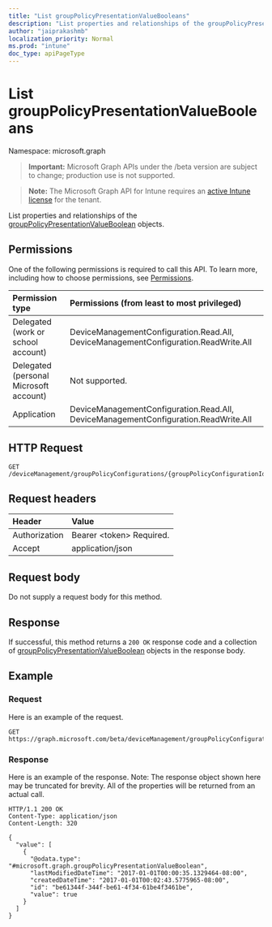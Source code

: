```yaml
---
title: "List groupPolicyPresentationValueBooleans"
description: "List properties and relationships of the groupPolicyPresentationValueBoolean objects."
author: "jaiprakashmb"
localization_priority: Normal
ms.prod: "intune"
doc_type: apiPageType
---
```


# List groupPolicyPresentationValueBooleans

Namespace: microsoft.graph

> **Important:** Microsoft Graph APIs under the /beta version are subject to change; production use is not supported.

> **Note:** The Microsoft Graph API for Intune requires an [active Intune license](https://go.microsoft.com/fwlink/?linkid=839381) for the tenant.

List properties and relationships of the [groupPolicyPresentationValueBoolean](../resources/intune-grouppolicy-grouppolicypresentationvalueboolean.md) objects.

## Permissions
One of the following permissions is required to call this API. To learn more, including how to choose permissions, see [Permissions](/graph/permissions-reference).

<!-- { "blockType": "ignored"  } // Note: Removing this line will result in the permissions autogeneration tool overwriting the table. -->
|Permission type|Permissions (from least to most privileged)|
|:---|:---|
|Delegated (work or school account)|DeviceManagementConfiguration.Read.All, DeviceManagementConfiguration.ReadWrite.All|
|Delegated (personal Microsoft account)|Not supported.|
|Application|DeviceManagementConfiguration.Read.All, DeviceManagementConfiguration.ReadWrite.All|

## HTTP Request
<!-- {
  "blockType": "ignored"
}
-->
``` http
GET /deviceManagement/groupPolicyConfigurations/{groupPolicyConfigurationId}/definitionValues/{groupPolicyDefinitionValueId}/presentationValues
```

## Request headers
|Header|Value|
|:---|:---|
|Authorization|Bearer &lt;token&gt; Required.|
|Accept|application/json|

## Request body
Do not supply a request body for this method.

## Response
If successful, this method returns a `200 OK` response code and a collection of [groupPolicyPresentationValueBoolean](../resources/intune-grouppolicy-grouppolicypresentationvalueboolean.md) objects in the response body.

## Example

### Request
Here is an example of the request.
``` http
GET https://graph.microsoft.com/beta/deviceManagement/groupPolicyConfigurations/{groupPolicyConfigurationId}/definitionValues/{groupPolicyDefinitionValueId}/presentationValues
```

### Response
Here is an example of the response. Note: The response object shown here may be truncated for brevity. All of the properties will be returned from an actual call.
``` http
HTTP/1.1 200 OK
Content-Type: application/json
Content-Length: 320

{
  "value": [
    {
      "@odata.type": "#microsoft.graph.groupPolicyPresentationValueBoolean",
      "lastModifiedDateTime": "2017-01-01T00:00:35.1329464-08:00",
      "createdDateTime": "2017-01-01T00:02:43.5775965-08:00",
      "id": "be61344f-344f-be61-4f34-61be4f3461be",
      "value": true
    }
  ]
}
```
